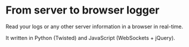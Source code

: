 # From server to browser logger

Read your logs or any other server information in a browser in real-time.

It written in Python (Twisted) and JavaScript (WebSockets + jQuery).


